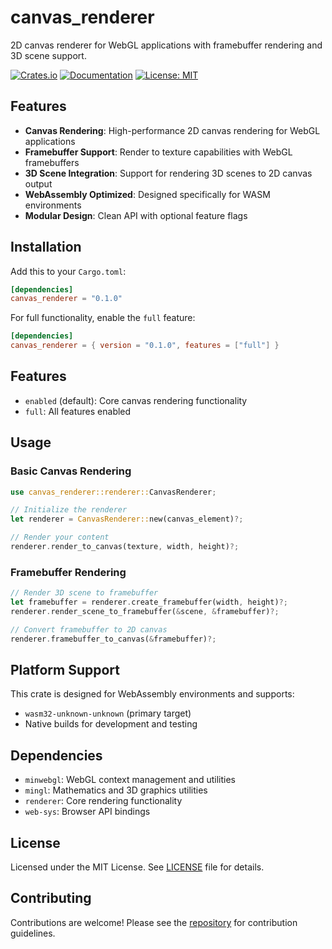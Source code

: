 # canvas_renderer

2D canvas renderer for WebGL applications with framebuffer rendering and 3D scene support.

[![Crates.io](https://img.shields.io/crates/v/canvas_renderer.svg)](https://crates.io/crates/canvas_renderer)
[![Documentation](https://docs.rs/canvas_renderer/badge.svg)](https://docs.rs/canvas_renderer)
[![License: MIT](https://img.shields.io/badge/License-MIT-yellow.svg)](https://opensource.org/licenses/MIT)

## Features

- **Canvas Rendering**: High-performance 2D canvas rendering for WebGL applications
- **Framebuffer Support**: Render to texture capabilities with WebGL framebuffers
- **3D Scene Integration**: Support for rendering 3D scenes to 2D canvas output
- **WebAssembly Optimized**: Designed specifically for WASM environments
- **Modular Design**: Clean API with optional feature flags

## Installation

Add this to your `Cargo.toml`:

```toml
[dependencies]
canvas_renderer = "0.1.0"
```

For full functionality, enable the `full` feature:

```toml
[dependencies]
canvas_renderer = { version = "0.1.0", features = ["full"] }
```

## Features

- `enabled` (default): Core canvas rendering functionality
- `full`: All features enabled

## Usage

### Basic Canvas Rendering

```rust
use canvas_renderer::renderer::CanvasRenderer;

// Initialize the renderer
let renderer = CanvasRenderer::new(canvas_element)?;

// Render your content
renderer.render_to_canvas(texture, width, height)?;
```

### Framebuffer Rendering

```rust
// Render 3D scene to framebuffer
let framebuffer = renderer.create_framebuffer(width, height)?;
renderer.render_scene_to_framebuffer(&scene, &framebuffer)?;

// Convert framebuffer to 2D canvas
renderer.framebuffer_to_canvas(&framebuffer)?;
```

## Platform Support

This crate is designed for WebAssembly environments and supports:

- `wasm32-unknown-unknown` (primary target)
- Native builds for development and testing

## Dependencies

- `minwebgl`: WebGL context management and utilities
- `mingl`: Mathematics and 3D graphics utilities
- `renderer`: Core rendering functionality
- `web-sys`: Browser API bindings

## License

Licensed under the MIT License. See [LICENSE](license) file for details.

## Contributing

Contributions are welcome! Please see the [repository](https://github.com/Wandalen/cgtools) for contribution guidelines.
